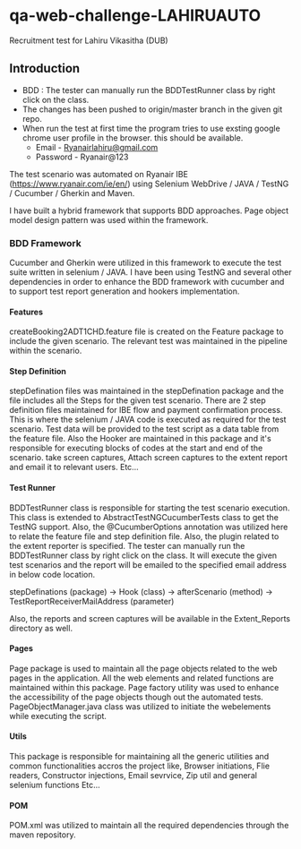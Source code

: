 # qa-web-challenge-LAHIRUAUTO
Recruitment test for Lahiru Vikasitha (DUB)

## Introduction

- BDD : The tester can manually run the BDDTestRunner class by right click on the class.
- The changes  has been pushed to origin/master branch in the given git repo.
- When run the test at first time the program tries to use exsting google chrome user profile in the browser. this should be available.
    - Email - Ryanairlahiru@gmail.com
    - Password - Ryanair@123

The test scenario was automated on Ryanair IBE (https://www.ryanair.com/ie/en/) using Selenium WebDrive / JAVA / TestNG / Cucumber / Gherkin and Maven.

I have built a hybrid framework that supports BDD approaches. Page object model design pattern was used within the framework.


### BDD Framework

Cucumber and Gherkin were utilized in this framework to execute the test suite written in selenium / JAVA. I have been using TestNG and several other dependencies in order to enhance the BDD framework with cucumber and to support test report generation and hookers implementation.

#### Features

createBooking2ADT1CHD.feature file is created on the Feature package to include the given scenario. The relevant test was maintained in the pipeline within the scenario.

#### Step Definition

stepDefination files was maintained in the stepDefination package and the file includes all the Steps for the given test scenario. There are 2 step definition files maintained for IBE flow and payment confirmation process. This is where the selenium / JAVA code is executed as required for the test scenario. Test data will be provided to the test script as a data table from the feature file.
Also the Hooker are maintained in this package and it's responsible for executing blocks of codes at the start and end of the scenario. take screen captures, Attach screen captures to the extent report and email it to relevant users. Etc…

#### Test Runner

BDDTestRunner class is responsible for starting the test scenario execution. This class is extended to AbstractTestNGCucumberTests class to get the TestNG support. Also, the @CucumberOptions annotation was utilized here to relate the feature file and step definition file. Also, the plugin related to the extent reporter is specified.
The tester can manually run the BDDTestRunner class by right click on the class. It will execute the given test scenarios and the report will be emailed to the specified email address in below code location.

stepDefinations (package)  → Hook (class) → afterScenario (method) → TestReportReceiverMailAddress (parameter)

Also, the reports and screen captures will be available in the Extent_Reports directory as well.

#### Pages

Page package is used to maintain all the page objects related to the web pages in the application. All the web elements and related functions are maintained within this package. Page factory utility was used to enhance the accessibility of the page objects though out the automated tests. PageObjectManager.java class was utilized to initiate the webelements while executing the script.

#### Utils

This package is responsible for maintaining all the generic utilities and common functionalities accros the project like, Browser initiations, Flie readers, Constructor injections, Email sevrvice, Zip util and general selenium functions Etc...

#### POM

POM.xml was utilized to maintain all the required dependencies through the maven repository. 

